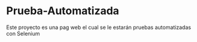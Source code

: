 # Prueba-Automatizada
Este proyecto es una pag web el cual se le estarán pruebas automatizadas con Selenium
